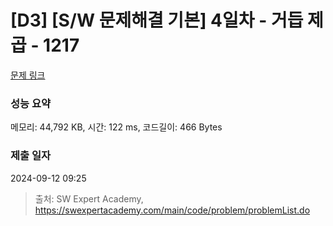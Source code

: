 # [D3] [S/W 문제해결 기본] 4일차 - 거듭 제곱 - 1217 

[문제 링크](https://swexpertacademy.com/main/code/problem/problemDetail.do?contestProbId=AV14dUIaAAUCFAYD) 

### 성능 요약

메모리: 44,792 KB, 시간: 122 ms, 코드길이: 466 Bytes

### 제출 일자

2024-09-12 09:25



> 출처: SW Expert Academy, https://swexpertacademy.com/main/code/problem/problemList.do